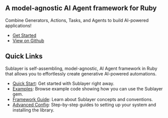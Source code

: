 ## A model-agnostic AI Agent framework for Ruby

Combine Generators, Actions, Tasks, and Agents to build AI-powered applications!

- [Get Started](/docs/quick_start.md)
- [View on Github](https://github.com/sublayerapp/sublayer)

## Quick Links

Sublayer is self-assembling, model-agnostic, AI Agent framework in Ruby that allows you to effortlessly create generative AI-powered automations.

- [Quick Start](/docs/quick_start.md): Get started with Sublayer right away.
- [Examples](/docs/guides/overview.md): Browse example code showing how you can use the Sublayer gem.
- [Framework Guide](/docs/concepts/overview.md): Learn about Sublayer concepts and conventions.
- [Advanced Config](/docs/advanced_config.md): Step-by-step guides to setting up your system and installing the library.
